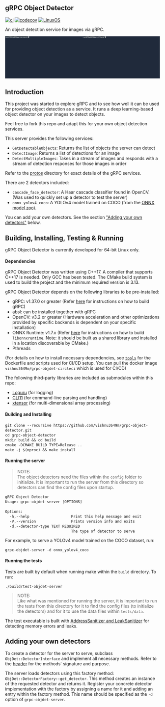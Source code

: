 gRPC Object Detector
--------------------
[![ci](https://img.shields.io/circleci/build/gh/vishnu3649m/grpc-object-detector?logo=circleci&style=flat)](https://app.circleci.com/pipelines/github/vishnu3649m/grpc-object-detector)
[![codecov](https://img.shields.io/codecov/c/github/vishnu3649m/grpc-object-detector?logo=codecov&style=flat)](https://app.codecov.io/gh/vishnu3649m/grpc-object-detector)
[![LinuxOS](https://img.shields.io/badge/os-linux-lightgrey?style=flat)]()

An object detection service for images via gRPC.

![demo](examples/demo.gif)

## Introduction

This project was started to explore gRPC and to see how well it can be used for providing 
object detection as a service. It runs a deep learning-based object detector on
your images to detect objects.

Feel free to fork this repo and adapt this for your own object detection services.

This server provides the following services:
- `GetDetectableObjects`: Returns the list of objects the server can detect
- `DetectImage`: Returns a list of detections for an image
- `DetectMultipleImages`: Takes in a stream of images and responds with a stream of detection responses for those images in order

Refer to the [protos](protos) directory for exact details of the gRPC services.

There are 2 detectors included:
- `cascade_face_detector`: A Haar cascade classifier found in OpenCV. (Was used to quickly set up a detector to test the server)
- `onnx_yolov4_coco`: A YOLOv4 model trained on COCO (from the [ONNX model zoo](https://github.com/onnx/models/tree/master/vision/object_detection_segmentation/yolov4)). 

You can add your own detectors. See the section ["Adding your own detectors"](#adding-your-own-detectors) below.

## Building, Installing, Testing & Running
gRPC Object Detector is currently developed for 64-bit Linux only.

#### Dependencies
gRPC Object Detector was written using C++17. A compiler that supports C++17 is needed.
Only GCC has been tested. The CMake build system is used to build the project
and the minimum required version is 3.13.

gRPC Object Detector depends on the following libraries to be pre-installed:
- gRPC: v1.37.0 or greater (Refer [here](https://github.com/grpc/grpc/blob/master/BUILDING.md) for instructions on how to build gRPC)
- absl: can be installed together with gRPC
- OpenCV: v3.2 or greater (Hardware acceleration and other optimizations provided by specific backends is dependent on your specific installation)
- ONNX Runtime: v1.7.x (Refer [here](https://www.onnxruntime.ai/docs/how-to/build/inferencing.html) for instructions on how to build `libonnxruntime`. Note: it should be built as a shared library and installed in a location discoverable by CMake.)
- Pthreads

(For details on how to install necessary dependencies, see [`tools`](tools) for the Dockerfile and scripts used for CI/CD setup. You can pull the docker image `vishnu3649m/grpc-objdet-circleci` which is used for CI/CD)

The following third-party libraries are included as submodules within this repo:
- [Loguru](https://github.com/emilk/loguru) (for logging)
- [CLI11](https://github.com/CLIUtils/CLI11) (for command-line parsing and handling)
- [xtensor](https://xtensor.readthedocs.io/en/latest/) (for multi-dimensional array processing)

#### Building and Installing
```shell
git clone --recursive https://github.com/vishnu3649m/grpc-object-detector.git
cd grpc-object-detector
mkdir build && cd build
cmake -DCMAKE_BUILD_TYPE=Release ..
make -j $(nproc) && make install
```

#### Running the server

> NOTE:</br>The object detectors need the files within the `config` folder to 
> initialize. It is important to run the server from this directory so detectors
> can find the config files upon startup.

```
gRPC Object Detector
Usage: grpc-objdet-server [OPTIONS]

Options:
  -h,--help                   Print this help message and exit
  -V,--version                Prints version info and exits
  -d,--detector-type TEXT REQUIRED
                              The type of detector to serve
```

For example, to serve a YOLOv4 model trained on the COCO dataset, run:
```shell
grpc-objdet-server -d onnx_yolov4_coco
```

#### Running the tests
Tests are built by default when running make within the `build` directory. To run:
```shell
./build/test-objdet-server
```
> NOTE:</br>Like what was mentioned for running the server, it is important to run the
> tests from this directory for it to find the config files (to initialize the 
> detectors) and for it to use the data files within `tests/data`.

The test executable is built with [AddressSanitizer and LeakSanitizer](https://github.com/google/sanitizers/wiki/AddressSanitizer) 
for detecting memory errors and leaks.

## Adding your own detectors
To create a detector for the server to serve, subclass `ObjDet::DetectorInterface` 
and implement all necessary methods. Refer to the [header](src/grpc_obj_det/DetectorInterface.h) 
for the methods' signature and purpose.

The server loads detectors using this factory method: `ObjDet::DetectorFactory::get_detector`. 
This method creates an instance of the requested detector and returns it. Register
your concrete detector implementation with the factory by assigning a name for
it and adding an entry within the factory method. This name should be specified
as the `-d` option of `grpc-objdet-server`.
